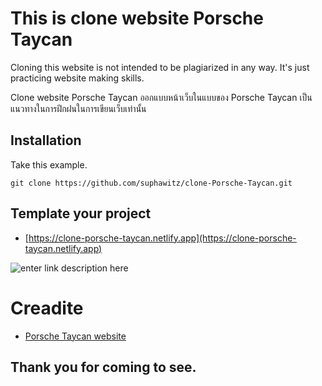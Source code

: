 # This is clone website Porsche Taycan

Cloning this website is not intended to be plagiarized in any way. It's just practicing website making skills.

 Clone website Porsche Taycan ออกแบบหน้าเว็บในแบบของ Porsche Taycan เป็นแนวทางในการฝึกฝนในการเขียนเว็บเท่านั้น 


## Installation

Take this example.

```git
git clone https://github.com/suphawitz/clone-Porsche-Taycan.git
```

## Template your project
 - [https://clone-porsche-taycan.netlify.app](https://clone-porsche-taycan.netlify.app)

![enter link description here](images/full-project.png)

# Creadite
 - [Porsche Taycan website](https://www.porsche.com/pap/_thailand_/models/taycan/taycan-models/taycan/)

## Thank you for coming to see.


